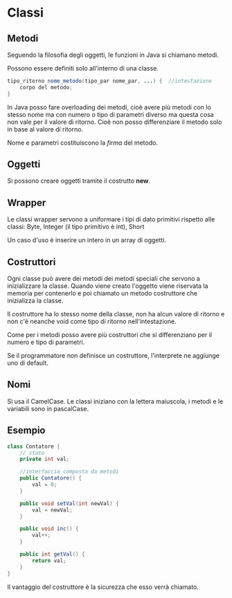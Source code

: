 # Classi

## Metodi

Seguendo la filosofia degli oggetti, le funzioni in Java si chiamano metodi.

Possono essere definiti solo all'interno di una classe.

```java
tipo_ritorno nome_metodo(tipo_par nome_par, ...) {  //intestazione
    corpo del metodo;
}
```

In Java posso fare overloading dei metodi, cioè avere più metodi con lo stesso nome ma con
numero o tipo di parametri diverso ma questa cosa non vale per il valore di ritorno.
Cioè non posso differenziare il metodo solo in base al valore di ritorno.

Nome e parametri costituiscono la *firma* del metodo.

## Oggetti

Si possono creare oggetti tramite il costrutto **new**.

## Wrapper

Le classi wrapper servono a uniformare i tipi di dato primitivi rispetto alle classi:
Byte, Integer (il tipo primitivo è int), Short

Un caso d'uso è inserire un intero in un array di oggetti.

## Costruttori

Ogni classe può avere dei metodi dei metodi speciali che servono a inizializzare la classe.
Quando viene creato l'oggetto viene riservata la memoria per contenerlo e poi chiamato
un metodo costruttore che inizializza la classe.

Il costruttore ha lo stesso nome della classe, non ha alcun valore di ritorno e non c'è neanche
void come tipo di ritorno nell'intestazione.

Come per i metodi posso avere più costruttori che si differenziano per il numero e tipo di parametri.

Se il programmatore non definisce un costruttore, l'interprete ne aggiunge uno di default.

## Nomi

Si usa il CamelCase. Le classi iniziano con la lettera maiuscola, i metodi e le variabili sono in
pascalCase.

## Esempio

```java
class Contatore {
    // stato
    private int val;

    //interfaccia composta da metodi
    public Contatore() {
        val = 0;
    }

    public void setVal(int newVal) {
        val = newVal;
    }

    public void inc() {
        val++;
    }

    public int getVal() {
        return val;
    }
}
```

Il vantaggio del costruttore è la sicurezza che esso verrà chiamato.
